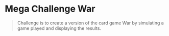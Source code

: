 # Mega Challenge War

>Challenge is to create a version of the card game War by simulating a game played and displaying the results.
